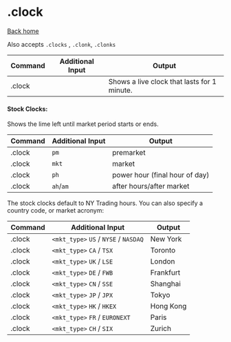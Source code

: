 # .clock

[Back home](../index.md)

Also accepts `.clocks` , `.clonk`, `.clonks`

| Command  | Additional Input     | Output |
|----------|----------------------|--------|
| .clock   |                      | Shows a live clock that lasts for 1 minute. |

#### Stock Clocks:

Shows the lime left until market period starts or ends.

| Command | Additional Input     | Output |
|---------|----------------------|--------|
| .clock  | `pm`                   | premarket  |
| .clock  | `mkt`                  | market  |
| .clock  | `ph`                  | power hour (final hour of day)  |
| .clock  | `ah`/`am`                  | after hours/after market  |

The stock clocks default to NY Trading hours. You can also specify a country code, or market acronym:

| Command | Additional Input     | Output |
|---------|----------------------|--------| 
| .clock  | `<mkt_type>` `US` / `NYSE` / `NASDAQ` | New York |
| .clock  | `<mkt_type>` `CA` / `TSX`           | Toronto |
| .clock  | `<mkt_type>` `UK` / `LSE`           | London |
| .clock  | `<mkt_type>` `DE` / `FWB`           | Frankfurt |
| .clock  | `<mkt_type>` `CN` / `SSE`           | Shanghai |
| .clock  | `<mkt_type>` `JP` / `JPX`           | Tokyo |
| .clock  | `<mkt_type>` `HK` / `HKEX`          | Hong Kong |
| .clock  | `<mkt_type>` `FR` / `EURONEXT`      | Paris | 
| .clock  | `<mkt_type>` `CH` / `SIX`           | Zurich |
